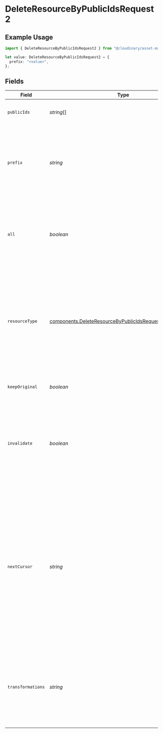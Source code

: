 # DeleteResourceByPublicIdsRequest2

## Example Usage

```typescript
import { DeleteResourceByPublicIdsRequest2 } from "@cloudinary/asset-management/models/components";

let value: DeleteResourceByPublicIdsRequest2 = {
  prefix: "<value>",
};
```

## Fields

| Field                                                                                                                                                                                                                                                                                                         | Type                                                                                                                                                                                                                                                                                                          | Required                                                                                                                                                                                                                                                                                                      | Description                                                                                                                                                                                                                                                                                                   |
| ------------------------------------------------------------------------------------------------------------------------------------------------------------------------------------------------------------------------------------------------------------------------------------------------------------- | ------------------------------------------------------------------------------------------------------------------------------------------------------------------------------------------------------------------------------------------------------------------------------------------------------------- | ------------------------------------------------------------------------------------------------------------------------------------------------------------------------------------------------------------------------------------------------------------------------------------------------------------- | ------------------------------------------------------------------------------------------------------------------------------------------------------------------------------------------------------------------------------------------------------------------------------------------------------------- |
| `publicIds`                                                                                                                                                                                                                                                                                                   | *string*[]                                                                                                                                                                                                                                                                                                    | :heavy_minus_sign:                                                                                                                                                                                                                                                                                            | A list of public IDs of the resources to delete.                                                                                                                                                                                                                                                              |
| `prefix`                                                                                                                                                                                                                                                                                                      | *string*                                                                                                                                                                                                                                                                                                      | :heavy_check_mark:                                                                                                                                                                                                                                                                                            | Delete all assets, including derived assets, where the public ID starts with the specified prefix (up to a maximum of 1000 original resources).                                                                                                                                                               |
| `all`                                                                                                                                                                                                                                                                                                         | *boolean*                                                                                                                                                                                                                                                                                                     | :heavy_minus_sign:                                                                                                                                                                                                                                                                                            | Delete all assets (of the relevant resource_type and type), including derived assets (up to a maximum of 1000 original resources).                                                                                                                                                                            |
| `resourceType`                                                                                                                                                                                                                                                                                                | [components.DeleteResourceByPublicIdsRequestResourceType2](../../models/components/deleteresourcebypublicidsrequestresourcetype2.md)                                                                                                                                                                          | :heavy_minus_sign:                                                                                                                                                                                                                                                                                            | The type of asset. Relevant as a parameter only when using the SDKs (the resource_type is included in the endpoint URL when using the REST API). Note: use video for all video and audio assets, such as .mp3. Default: image.                                                                                |
| `keepOriginal`                                                                                                                                                                                                                                                                                                | *boolean*                                                                                                                                                                                                                                                                                                     | :heavy_minus_sign:                                                                                                                                                                                                                                                                                            | Whether to delete only the derived assets. Default: false.                                                                                                                                                                                                                                                    |
| `invalidate`                                                                                                                                                                                                                                                                                                  | *boolean*                                                                                                                                                                                                                                                                                                     | :heavy_minus_sign:                                                                                                                                                                                                                                                                                            | Whether to also invalidate the copies of the resource on the CDN. It usually takes between a few seconds and a few minutes for the invalidation to fully propagate through the CDN. Default: false.                                                                                                           |
| `nextCursor`                                                                                                                                                                                                                                                                                                  | *string*                                                                                                                                                                                                                                                                                                      | :heavy_minus_sign:                                                                                                                                                                                                                                                                                            | (Only when deleting by prefix or all) When a deletion request has more than 1000 resources to delete, the response includes the partial boolean parameter set to true, as well as a next_cursor value. You can then specify this returned next_cursor value as a parameter of the following deletion request. |
| `transformations`                                                                                                                                                                                                                                                                                             | *string*                                                                                                                                                                                                                                                                                                      | :heavy_minus_sign:                                                                                                                                                                                                                                                                                            | Only the derived assets matching this hash of transformation parameters will be deleted. You can include multiple transformations separated by a pipe character (\|).                                                                                                                                         |